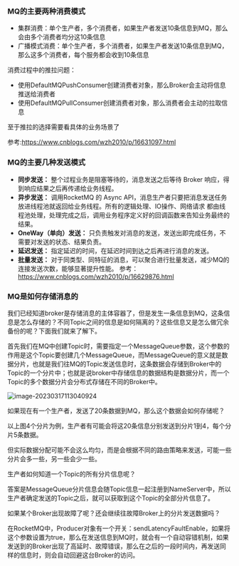 ### MQ的主要两种消费模式

- 集群消费：单个生产者，多个消费者，如果生产者发送10条信息到MQ，那么会由多个消费者均分这10条信息
- 广播模式消费：单个生产者，多个消费者，如果生产者发送10条信息到MQ，那么这多个消费者，每个服务都会收到10条信息

消费过程中的推拉问题：

- 使用DefaultMQPushConsumer创建消费者对象，那么Broker会主动将信息推送给消费者
- 使用DefaultMQPullConsumer创建消费者对象，那么消费者会主动的拉取信息

至于推拉的选择需要看具体的业务场景了

参考:https://www.cnblogs.com/wzh2010/p/16631097.html

### MQ的主要几种发送模式

- **同步发送：** 整个过程业务是阻塞等待的，消息发送之后等待 Broker 响应，得到响应结果之后再传递给业务线程。
- **异步发送：** 调用RocketMQ 的 Async API，消息生产者只要把消息发送任务放进线程池就返回给业务线程。所有的逻辑处理、IO操作、网络请求 都由线程池处理，处理完成之后，调用业务程序定义好的回调函数来告知业务最终的结果。
- **OneWay（单向）发送：** 只负责触发对消息的发送，发送出即完成任务，不需要对发送的状态、结果负责。
- **延迟发送：** 指定延迟的时间，在延迟时间到达之后再进行消息的发送。
- **批量发送：** 对于同类型、同特征的消息，可以聚合进行批量发送，减少MQ的连接发送次数，能够显著提升性能。
  参考：https://www.cnblogs.com/wzh2010/p/16629876.html

### MQ是如何存储消息的

我们已经知道broker是存储消息的主体容器了，但是发生一条信息到MQ，这条信息是怎么存储的？不同Topic之间的信息是如何隔离的？这些信息又是怎么做冗余备份的呢？下面我们就来了解下。

首先我们在MQ中创建Topic时，需要指定一个MessageQueue参数，这个参数的作用是这个Topic要创建几个MessageQueue，而MessageQueue的意义就是数据分片，也就是我们往MQ的Topic发送信息时，这条数据会存储到Broker中的Topic的一个分片中；也就是说broker中存储信息的数据结构是数据分片，而一个Topic的多个数据分片会分布式存储在不同的Broker中。

![image-20230317113040924](https://alex-img-1253982387.cos.ap-nanjing.myqcloud.com/Typora-wm/202303171130164.png)

如果现在有一个生产者，发送了20条数据到MQ，那么这个数据会如何存储呢？

以上图4个分片为例，生产者有可能会将这20条信息分别发送到分片1到4，每个分片5条数据。

但实际数据分配可能不会这么均匀，而是会根据不同的路由策略来发送，可能一些分片会多一些，另一些会少一些。

生产者如何知道一个Topic的所有分片信息呢？

答案是MessageQueue分片信息会随Topic信息一起注册到NameServer中，所以生产者确定发送的Topic之后，就可以获取到这个Topic的全部分片信息了。

如果某个Broker出现故障了呢？还会继续往故障Broker上的分片发送数据吗？

在RocketMQ中，Producer对象有一个开关：sendLatencyFaultEnable，如果将这个参数设置为true，那么在发送信息到MQ时，就会有一个自动容错机制，如果发送到的Broker出现了高延时、故障错误，那么在之后的一段时间内，再发送同样的信息时，则会自动回避这台Broker的访问。

